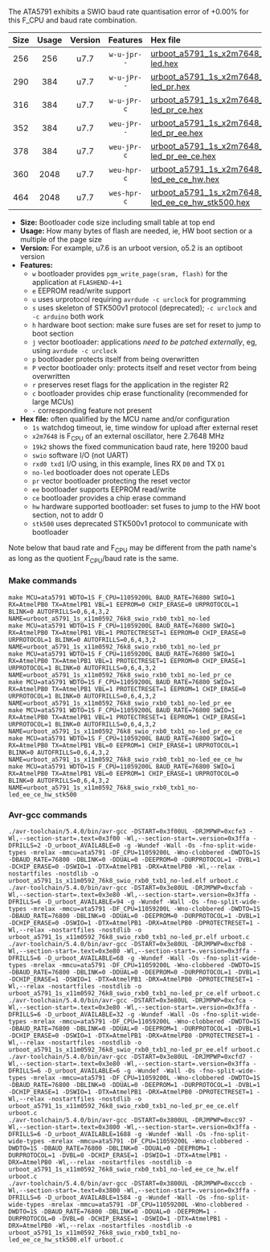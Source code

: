 The ATA5791 exhibits a SWIO baud rate quantisation error of +0.00% for this F_CPU and baud rate combination.

|Size|Usage|Version|Features|Hex file|
|:-:|:-:|:-:|:-:|:--|
|256|256|u7.7|`w-u-jpr--`|[urboot_a5791_1s_x2m7648_19k2_swio_rxb0_txb1_no-led.hex](https://raw.githubusercontent.com/stefanrueger/urboot.hex/main/u7.7/mcus/ata5791/watchdog_1_s/external_oscillator_x/%2B2m764800_hz/%2B%2B19k2_baud/swio_rxb0_txb1/no-led/urboot_a5791_1s_x2m7648_19k2_swio_rxb0_txb1_no-led.hex)|
|290|384|u7.7|`w-u-jPr--`|[urboot_a5791_1s_x2m7648_19k2_swio_rxb0_txb1_no-led_pr.hex](https://raw.githubusercontent.com/stefanrueger/urboot.hex/main/u7.7/mcus/ata5791/watchdog_1_s/external_oscillator_x/%2B2m764800_hz/%2B%2B19k2_baud/swio_rxb0_txb1/no-led/urboot_a5791_1s_x2m7648_19k2_swio_rxb0_txb1_no-led_pr.hex)|
|316|384|u7.7|`w-u-jPr-c`|[urboot_a5791_1s_x2m7648_19k2_swio_rxb0_txb1_no-led_pr_ce.hex](https://raw.githubusercontent.com/stefanrueger/urboot.hex/main/u7.7/mcus/ata5791/watchdog_1_s/external_oscillator_x/%2B2m764800_hz/%2B%2B19k2_baud/swio_rxb0_txb1/no-led/urboot_a5791_1s_x2m7648_19k2_swio_rxb0_txb1_no-led_pr_ce.hex)|
|352|384|u7.7|`weu-jPr--`|[urboot_a5791_1s_x2m7648_19k2_swio_rxb0_txb1_no-led_pr_ee.hex](https://raw.githubusercontent.com/stefanrueger/urboot.hex/main/u7.7/mcus/ata5791/watchdog_1_s/external_oscillator_x/%2B2m764800_hz/%2B%2B19k2_baud/swio_rxb0_txb1/no-led/urboot_a5791_1s_x2m7648_19k2_swio_rxb0_txb1_no-led_pr_ee.hex)|
|378|384|u7.7|`weu-jPr-c`|[urboot_a5791_1s_x2m7648_19k2_swio_rxb0_txb1_no-led_pr_ee_ce.hex](https://raw.githubusercontent.com/stefanrueger/urboot.hex/main/u7.7/mcus/ata5791/watchdog_1_s/external_oscillator_x/%2B2m764800_hz/%2B%2B19k2_baud/swio_rxb0_txb1/no-led/urboot_a5791_1s_x2m7648_19k2_swio_rxb0_txb1_no-led_pr_ee_ce.hex)|
|360|2048|u7.7|`weu-hpr-c`|[urboot_a5791_1s_x2m7648_19k2_swio_rxb0_txb1_no-led_ee_ce_hw.hex](https://raw.githubusercontent.com/stefanrueger/urboot.hex/main/u7.7/mcus/ata5791/watchdog_1_s/external_oscillator_x/%2B2m764800_hz/%2B%2B19k2_baud/swio_rxb0_txb1/no-led/urboot_a5791_1s_x2m7648_19k2_swio_rxb0_txb1_no-led_ee_ce_hw.hex)|
|464|2048|u7.7|`wes-hpr-c`|[urboot_a5791_1s_x2m7648_19k2_swio_rxb0_txb1_no-led_ee_ce_hw_stk500.hex](https://raw.githubusercontent.com/stefanrueger/urboot.hex/main/u7.7/mcus/ata5791/watchdog_1_s/external_oscillator_x/%2B2m764800_hz/%2B%2B19k2_baud/swio_rxb0_txb1/no-led/urboot_a5791_1s_x2m7648_19k2_swio_rxb0_txb1_no-led_ee_ce_hw_stk500.hex)|

- **Size:** Bootloader code size including small table at top end
- **Usage:** How many bytes of flash are needed, ie, HW boot section or a multiple of the page size
- **Version:** For example, u7.6 is an urboot version, o5.2 is an optiboot version
- **Features:**
  + `w` bootloader provides `pgm_write_page(sram, flash)` for the application at `FLASHEND-4+1`
  + `e` EEPROM read/write support
  + `u` uses urprotocol requiring `avrdude -c urclock` for programming
  + `s` uses skeleton of STK500v1 protocol (deprecated); `-c urclock` and `-c arduino` both work
  + `h` hardware boot section: make sure fuses are set for reset to jump to boot section
  + `j` vector bootloader: applications *need to be patched externally*, eg, using `avrdude -c urclock`
  + `p` bootloader protects itself from being overwritten
  + `P` vector bootloader only: protects itself and reset vector from being overwritten
  + `r` preserves reset flags for the application in the register R2
  + `c` bootloader provides chip erase functionality (recommended for large MCUs)
  + `-` corresponding feature not present
- **Hex file:** often qualified by the MCU name and/or configuration
  + `1s` watchdog timeout, ie, time window for upload after external reset
  + `x2m7648` is F<sub>CPU</sub> of an external oscillator, here 2.7648 MHz
  + `19k2` shows the fixed communication baud rate, here 19200 baud
  + `swio` software I/O (not UART)
  + `rxd0 txd1` I/O using, in this example, lines RX `D0` and TX `D1`
  + `no-led` bootloader does not operate LEDs
  + `pr` vector bootloader protecting the reset vector
  + `ee` bootloader supports EEPROM read/write
  + `ce` bootloader provides a chip erase command
  + `hw` hardware supported bootloader: set fuses to jump to the HW boot section, not to addr 0
  + `stk500` uses deprecated STK500v1 protocol to communicate with bootloader


Note below that baud rate and F<sub>CPU</sub> may be different from the path name's as long as the quotient F<sub>CPU</sub>/baud rate is the same.

### Make commands
```
make MCU=ata5791 WDTO=1S F_CPU=11059200L BAUD_RATE=76800 SWIO=1 RX=AtmelPB0 TX=AtmelPB1 VBL=1 EEPROM=0 CHIP_ERASE=0 URPROTOCOL=1 BLINK=0 AUTOFRILLS=0,6,4,3,2 NAME=urboot_a5791_1s_x11m0592_76k8_swio_rxb0_txb1_no-led
make MCU=ata5791 WDTO=1S F_CPU=11059200L BAUD_RATE=76800 SWIO=1 RX=AtmelPB0 TX=AtmelPB1 VBL=1 PROTECTRESET=1 EEPROM=0 CHIP_ERASE=0 URPROTOCOL=1 BLINK=0 AUTOFRILLS=0,6,4,3,2 NAME=urboot_a5791_1s_x11m0592_76k8_swio_rxb0_txb1_no-led_pr
make MCU=ata5791 WDTO=1S F_CPU=11059200L BAUD_RATE=76800 SWIO=1 RX=AtmelPB0 TX=AtmelPB1 VBL=1 PROTECTRESET=1 EEPROM=0 CHIP_ERASE=1 URPROTOCOL=1 BLINK=0 AUTOFRILLS=0,6,4,3,2 NAME=urboot_a5791_1s_x11m0592_76k8_swio_rxb0_txb1_no-led_pr_ce
make MCU=ata5791 WDTO=1S F_CPU=11059200L BAUD_RATE=76800 SWIO=1 RX=AtmelPB0 TX=AtmelPB1 VBL=1 PROTECTRESET=1 EEPROM=1 CHIP_ERASE=0 URPROTOCOL=1 BLINK=0 AUTOFRILLS=0,6,4,3,2 NAME=urboot_a5791_1s_x11m0592_76k8_swio_rxb0_txb1_no-led_pr_ee
make MCU=ata5791 WDTO=1S F_CPU=11059200L BAUD_RATE=76800 SWIO=1 RX=AtmelPB0 TX=AtmelPB1 VBL=1 PROTECTRESET=1 EEPROM=1 CHIP_ERASE=1 URPROTOCOL=1 BLINK=0 AUTOFRILLS=0,6,4,3,2 NAME=urboot_a5791_1s_x11m0592_76k8_swio_rxb0_txb1_no-led_pr_ee_ce
make MCU=ata5791 WDTO=1S F_CPU=11059200L BAUD_RATE=76800 SWIO=1 RX=AtmelPB0 TX=AtmelPB1 VBL=0 EEPROM=1 CHIP_ERASE=1 URPROTOCOL=1 BLINK=0 AUTOFRILLS=0,6,4,3,2 NAME=urboot_a5791_1s_x11m0592_76k8_swio_rxb0_txb1_no-led_ee_ce_hw
make MCU=ata5791 WDTO=1S F_CPU=11059200L BAUD_RATE=76800 SWIO=1 RX=AtmelPB0 TX=AtmelPB1 VBL=0 EEPROM=1 CHIP_ERASE=1 URPROTOCOL=0 BLINK=0 AUTOFRILLS=0,6,4,3,2 NAME=urboot_a5791_1s_x11m0592_76k8_swio_rxb0_txb1_no-led_ee_ce_hw_stk500
```

### Avr-gcc commands
```
./avr-toolchain/5.4.0/bin/avr-gcc -DSTART=0x3f00UL -DRJMPWP=0xcfe3 -Wl,--section-start=.text=0x3f00 -Wl,--section-start=.version=0x3ffa -DFRILLS=2 -D_urboot_AVAILABLE=0 -g -Wundef -Wall -Os -fno-split-wide-types -mrelax -mmcu=ata5791 -DF_CPU=11059200L -Wno-clobbered -DWDTO=1S -DBAUD_RATE=76800 -DBLINK=0 -DDUAL=0 -DEEPROM=0 -DURPROTOCOL=1 -DVBL=1 -DCHIP_ERASE=0 -DSWIO=1 -DTX=AtmelPB1 -DRX=AtmelPB0 -Wl,--relax -nostartfiles -nostdlib -o urboot_a5791_1s_x11m0592_76k8_swio_rxb0_txb1_no-led.elf urboot.c
./avr-toolchain/5.4.0/bin/avr-gcc -DSTART=0x3e80UL -DRJMPWP=0xcfab -Wl,--section-start=.text=0x3e80 -Wl,--section-start=.version=0x3ffa -DFRILLS=6 -D_urboot_AVAILABLE=94 -g -Wundef -Wall -Os -fno-split-wide-types -mrelax -mmcu=ata5791 -DF_CPU=11059200L -Wno-clobbered -DWDTO=1S -DBAUD_RATE=76800 -DBLINK=0 -DDUAL=0 -DEEPROM=0 -DURPROTOCOL=1 -DVBL=1 -DCHIP_ERASE=0 -DSWIO=1 -DTX=AtmelPB1 -DRX=AtmelPB0 -DPROTECTRESET=1 -Wl,--relax -nostartfiles -nostdlib -o urboot_a5791_1s_x11m0592_76k8_swio_rxb0_txb1_no-led_pr.elf urboot.c
./avr-toolchain/5.4.0/bin/avr-gcc -DSTART=0x3e80UL -DRJMPWP=0xcfb8 -Wl,--section-start=.text=0x3e80 -Wl,--section-start=.version=0x3ffa -DFRILLS=6 -D_urboot_AVAILABLE=68 -g -Wundef -Wall -Os -fno-split-wide-types -mrelax -mmcu=ata5791 -DF_CPU=11059200L -Wno-clobbered -DWDTO=1S -DBAUD_RATE=76800 -DBLINK=0 -DDUAL=0 -DEEPROM=0 -DURPROTOCOL=1 -DVBL=1 -DCHIP_ERASE=1 -DSWIO=1 -DTX=AtmelPB1 -DRX=AtmelPB0 -DPROTECTRESET=1 -Wl,--relax -nostartfiles -nostdlib -o urboot_a5791_1s_x11m0592_76k8_swio_rxb0_txb1_no-led_pr_ce.elf urboot.c
./avr-toolchain/5.4.0/bin/avr-gcc -DSTART=0x3e80UL -DRJMPWP=0xcfca -Wl,--section-start=.text=0x3e80 -Wl,--section-start=.version=0x3ffa -DFRILLS=6 -D_urboot_AVAILABLE=32 -g -Wundef -Wall -Os -fno-split-wide-types -mrelax -mmcu=ata5791 -DF_CPU=11059200L -Wno-clobbered -DWDTO=1S -DBAUD_RATE=76800 -DBLINK=0 -DDUAL=0 -DEEPROM=1 -DURPROTOCOL=1 -DVBL=1 -DCHIP_ERASE=0 -DSWIO=1 -DTX=AtmelPB1 -DRX=AtmelPB0 -DPROTECTRESET=1 -Wl,--relax -nostartfiles -nostdlib -o urboot_a5791_1s_x11m0592_76k8_swio_rxb0_txb1_no-led_pr_ee.elf urboot.c
./avr-toolchain/5.4.0/bin/avr-gcc -DSTART=0x3e80UL -DRJMPWP=0xcfd7 -Wl,--section-start=.text=0x3e80 -Wl,--section-start=.version=0x3ffa -DFRILLS=6 -D_urboot_AVAILABLE=6 -g -Wundef -Wall -Os -fno-split-wide-types -mrelax -mmcu=ata5791 -DF_CPU=11059200L -Wno-clobbered -DWDTO=1S -DBAUD_RATE=76800 -DBLINK=0 -DDUAL=0 -DEEPROM=1 -DURPROTOCOL=1 -DVBL=1 -DCHIP_ERASE=1 -DSWIO=1 -DTX=AtmelPB1 -DRX=AtmelPB0 -DPROTECTRESET=1 -Wl,--relax -nostartfiles -nostdlib -o urboot_a5791_1s_x11m0592_76k8_swio_rxb0_txb1_no-led_pr_ee_ce.elf urboot.c
./avr-toolchain/5.4.0/bin/avr-gcc -DSTART=0x3800UL -DRJMPWP=0xcc97 -Wl,--section-start=.text=0x3800 -Wl,--section-start=.version=0x3ffa -DFRILLS=6 -D_urboot_AVAILABLE=1688 -g -Wundef -Wall -Os -fno-split-wide-types -mrelax -mmcu=ata5791 -DF_CPU=11059200L -Wno-clobbered -DWDTO=1S -DBAUD_RATE=76800 -DBLINK=0 -DDUAL=0 -DEEPROM=1 -DURPROTOCOL=1 -DVBL=0 -DCHIP_ERASE=1 -DSWIO=1 -DTX=AtmelPB1 -DRX=AtmelPB0 -Wl,--relax -nostartfiles -nostdlib -o urboot_a5791_1s_x11m0592_76k8_swio_rxb0_txb1_no-led_ee_ce_hw.elf urboot.c
./avr-toolchain/5.4.0/bin/avr-gcc -DSTART=0x3800UL -DRJMPWP=0xcccb -Wl,--section-start=.text=0x3800 -Wl,--section-start=.version=0x3ffa -DFRILLS=6 -D_urboot_AVAILABLE=1584 -g -Wundef -Wall -Os -fno-split-wide-types -mrelax -mmcu=ata5791 -DF_CPU=11059200L -Wno-clobbered -DWDTO=1S -DBAUD_RATE=76800 -DBLINK=0 -DDUAL=0 -DEEPROM=1 -DURPROTOCOL=0 -DVBL=0 -DCHIP_ERASE=1 -DSWIO=1 -DTX=AtmelPB1 -DRX=AtmelPB0 -Wl,--relax -nostartfiles -nostdlib -o urboot_a5791_1s_x11m0592_76k8_swio_rxb0_txb1_no-led_ee_ce_hw_stk500.elf urboot.c
```

